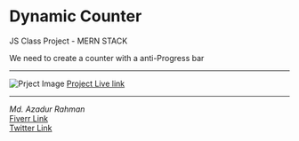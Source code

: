 # Dynamic Counter
JS Class Project - MERN STACK

We need to create a counter with a anti-Progress bar

- - - 
![Prject Image](?)
[Project Live link](?)
- - -
*Md. Azadur Rahman* <br>
[Fiverr Link](https://www.fiverr.com/cpazad)<br>
[Twitter Link](https://twitter.com/freedombyte)